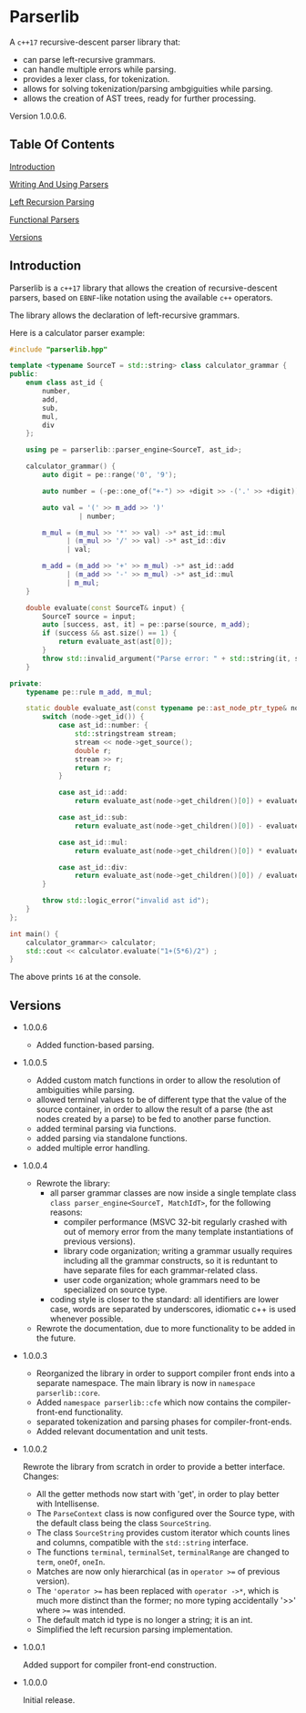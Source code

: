 # Parserlib

A `c++17` recursive-descent parser library that:

- can parse left-recursive grammars.
- can handle multiple errors while parsing.
- provides a lexer class, for tokenization.
- allows for solving tokenization/parsing ambgiguities while parsing.
- allows the creation of AST trees, ready for further processing.

Version 1.0.0.6.

## Table Of Contents

[Introduction](#introduction)

[Writing And Using Parsers](./doc/writing_and_using_parsers.md)

[Left Recursion Parsing](./doc/left_recursion_parsing.md)

[Functional Parsers](./doc/functional_parsers.md)

[Versions](#versions)

## Introduction

Parserlib is a `c++17` library that allows the creation of recursive-descent parsers, based on `EBNF`-like notation using the available `c++` operators.

The library allows the declaration of left-recursive grammars.

Here is a calculator parser example:

```cpp
#include "parserlib.hpp"

template <typename SourceT = std::string> class calculator_grammar {
public:
    enum class ast_id {
        number,
        add,
        sub,
        mul,
        div
    };

    using pe = parserlib::parser_engine<SourceT, ast_id>;

    calculator_grammar() {
        auto digit = pe::range('0', '9');

        auto number = (-pe::one_of("+-") >> +digit >> -('.' >> +digit))->*ast_id::number;

        auto val = '(' >> m_add >> ')'
                 | number;

        m_mul = (m_mul >> '*' >> val) ->* ast_id::mul
              | (m_mul >> '/' >> val) ->* ast_id::div
              | val;

        m_add = (m_add >> '+' >> m_mul) ->* ast_id::add
              | (m_add >> '-' >> m_mul) ->* ast_id::mul
              | m_mul;
    }

    double evaluate(const SourceT& input) {
        SourceT source = input;
        auto [success, ast, it] = pe::parse(source, m_add);
        if (success && ast.size() == 1) {
            return evaluate_ast(ast[0]);
        }
        throw std::invalid_argument("Parse error: " + std::string(it, source.cend()));
    }

private:
    typename pe::rule m_add, m_mul;

    static double evaluate_ast(const typename pe::ast_node_ptr_type& node) {
        switch (node->get_id()) {
            case ast_id::number: {
                std::stringstream stream;
                stream << node->get_source();
                double r;
                stream >> r;
                return r;
            }

            case ast_id::add:
                return evaluate_ast(node->get_children()[0]) + evaluate_ast(node->get_children()[1]);

            case ast_id::sub:
                return evaluate_ast(node->get_children()[0]) - evaluate_ast(node->get_children()[1]);

            case ast_id::mul:
                return evaluate_ast(node->get_children()[0]) * evaluate_ast(node->get_children()[1]);

            case ast_id::div:
                return evaluate_ast(node->get_children()[0]) / evaluate_ast(node->get_children()[1]);
        }

        throw std::logic_error("invalid ast id");
    }
};

int main() {
    calculator_grammar<> calculator;
    std::cout << calculator.evaluate("1+(5*6)/2") ;
}
```

The above prints `16` at the console.

## Versions

  - 1.0.0.6
  	- Added function-based parsing.

  - 1.0.0.5
  	- Added custom match functions in order to allow the resolution of ambiguities while parsing.
  	- allowed terminal values to be of different type that the value of the source container, in order to allow the result of a parse (the ast nodes created by a parse) to be fed to another parse function.
  	- added terminal parsing via functions.
  	- added parsing via standalone functions.
  	- added multiple error handling.

  - 1.0.0.4
  
    - Rewrote the library:
        - all parser grammar classes are now inside a single template class `class parser_engine<SourceT, MatchIdT>`, for the following reasons:
            - compiler performance (MSVC 32-bit regularly crashed with out of memory error from the many template instantiations of previous versions).
            - library code organization; writing a grammar usually requires including all the grammar constructs, so it is reduntant to have separate files for each grammar-related class.
            - user code organization; whole grammars need to be specialized on source type.
        - coding style is closer to the standard: all identifiers are lower case, words are separated by underscores, idiomatic c++ is used whenever possible.
    - Rewrote the documentation, due to more functionality to be added in the future.
 
 
  - 1.0.0.3
 
 	- Reorganized the library in order to support compiler front ends into a separate namespace. The main library is now in `namespace parserlib::core`.
 	- Added `namespace parserlib::cfe` which now contains the compiler-front-end functionality.
 	- separated tokenization and parsing phases for compiler-front-ends.
 	- Added relevant documentation and unit tests.
 

  - 1.0.0.2
 
 	Rewrote the library from scratch in order to provide a better interface. Changes:
 	
	- All the getter methods now start with 'get', in order to play better with Intellisense.
	- The `ParseContext` class is now configured over the Source type, with the default class being the class `SourceString`.
	- The class `SourceString` provides custom iterator which counts lines and columns, compatible with the `std::string` interface.
	- The functions `terminal`, `terminalSet`, `terminalRange` are changed to `term`, `oneOf`, `oneIn`.
	- Matches are now only hierarchical (as in `operator >=` of previous version).
	- The `'operator >=` has been replaced with `operator ->*`, which is much more distinct than the former; no more typing accidentally '>>' where `>=` was intended.
	- The default match id type is no longer a string; it is an int.
	- Simplified the left recursion parsing implementation.
 
  - 1.0.0.1
 
  	Added support for compiler front-end construction.
  	
- 1.0.0.0
 
  	Initial release.

